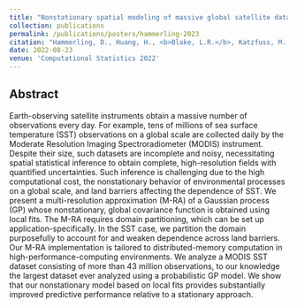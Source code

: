 ```yaml
---
title: "Nonstationary spatial modeling of massive global satellite data"
collection: publications
permalink: /publications/posters/hammerling-2023
citation: "Hammerling, D., Huang, H., <b>Blake, L.R.</b>, Katzfuss, M.: <i>&quot;Nonstationary spatial modeling of massive global satellite data&quot;</i>, <a href='http://www.cmstatistics.org/RegistrationsV2/SDS2022/viewSubmission.php?id=201&token=9695945974s7739qps79pr51o13088oo'>Poster, Computational Statistics 2022</a>"
date: 2022-08-23
venue: 'Computational Statistics 2022'
---
```


## Abstract
Earth-observing satellite instruments obtain a massive number of observations every day. For example, tens of millions of sea surface temperature (SST) observations on a global scale are collected daily by the Moderate Resolution Imaging Spectroradiometer (MODIS) instrument. Despite their size, such datasets are incomplete and noisy, necessitating spatial statistical inference to obtain complete, high-resolution fields with quantified uncertainties. Such inference is challenging due to the high computational cost, the nonstationary behavior of environmental processes on a global scale, and land barriers affecting the dependence of SST. We present a multi-resolution approximation (M-RA) of a Gaussian process (GP) whose nonstationary, global covariance function is obtained using local fits. The M-RA requires domain partitioning, which can be set up application-specifically. In the SST case, we partition the domain purposefully to account for and weaken dependence across land barriers. Our M-RA implementation is tailored to distributed-memory computation in high-performance-computing environments. We analyze a MODIS SST dataset consisting of more than 43 million observations, to our knowledge the largest dataset ever analyzed using a probabilistic GP model. We show that our nonstationary model based on local fits provides substantially improved predictive performance relative to a stationary approach.